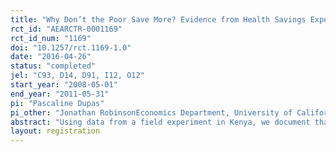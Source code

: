 ```yaml
---
title: "Why Don’t the Poor Save More? Evidence from Health Savings Experiments"
rct_id: "AEARCTR-0001169"
rct_id_num: "1169"
doi: "10.1257/rct.1169-1.0"
date: "2016-04-26"
status: "completed"
jel: "C93, D14, D91, I12, O12"
start_year: "2008-05-01"
end_year: "2011-05-31"
pi: "Pascaline Dupas"
pi_other: "Jonathan RobinsonEconomics Department, University of California at Santa Cruz"
abstract: "Using data from a field experiment in Kenya, we document that providing individuals with simple informal savings technologies can substantially increase investment in preventative health and reduce vulnerability to health shocks. Simply providing a safe place to keep money was sufficient to increase health savings by 66 percent. Adding an earmarking feature was only helpful when funds were put toward emergencies, or for individuals that are frequently taxed by friends and relatives. Group-based savings and credit schemes had very large effects."
layout: registration
---
```



